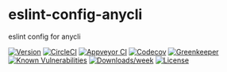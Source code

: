 eslint-config-anycli
====================

eslint config for anycli

[![Version](https://img.shields.io/npm/v/eslint-config-anycli.svg)](https://npmjs.org/package/eslint-config-anycli)
[![CircleCI](https://circleci.com/gh/anycli/eslint-config-anycli/tree/master.svg?style=svg)](https://circleci.com/gh/anycli/eslint-config-anycli/tree/master)
[![Appveyor CI](https://ci.appveyor.com/api/projects/status/github/anycli/eslint-config-anycli?branch=master&svg=true)](https://ci.appveyor.com/project/heroku/eslint-config-anycli/branch/master)
[![Codecov](https://codecov.io/gh/anycli/eslint-config-anycli/branch/master/graph/badge.svg)](https://codecov.io/gh/anycli/eslint-config-anycli)
[![Greenkeeper](https://badges.greenkeeper.io/anycli/eslint-config-anycli.svg)](https://greenkeeper.io/)
[![Known Vulnerabilities](https://snyk.io/test/npm/eslint-config-anycli/badge.svg)](https://snyk.io/test/npm/eslint-config-anycli)
[![Downloads/week](https://img.shields.io/npm/dw/eslint-config-anycli.svg)](https://npmjs.org/package/eslint-config-anycli)
[![License](https://img.shields.io/npm/l/eslint-config-anycli.svg)](https://github.com/anycli/eslint-config-anycli/blob/master/package.json)

